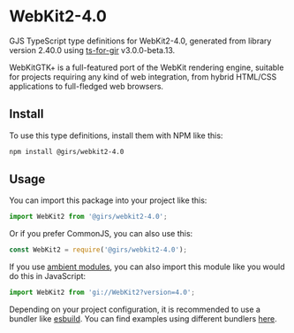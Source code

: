 
# WebKit2-4.0

GJS TypeScript type definitions for WebKit2-4.0, generated from library version 2.40.0 using [ts-for-gir](https://github.com/gjsify/ts-for-gjs) v3.0.0-beta.13.

WebKitGTK+ is a full-featured port of the WebKit rendering engine, suitable for projects requiring any kind of web integration, from hybrid HTML/CSS applications to full-fledged web browsers.

## Install

To use this type definitions, install them with NPM like this:
```bash
npm install @girs/webkit2-4.0
```

## Usage

You can import this package into your project like this:
```ts
import WebKit2 from '@girs/webkit2-4.0';
```

Or if you prefer CommonJS, you can also use this:
```ts
const WebKit2 = require('@girs/webkit2-4.0');
```

If you use [ambient modules](https://github.com/gjsify/ts-for-gir/tree/main/packages/cli#ambient-modules), you can also import this module like you would do this in JavaScript:

```ts
import WebKit2 from 'gi://WebKit2?version=4.0';
```

Depending on your project configuration, it is recommended to use a bundler like [esbuild](https://esbuild.github.io/). You can find examples using different bundlers [here](https://github.com/gjsify/ts-for-gir/tree/main/examples).